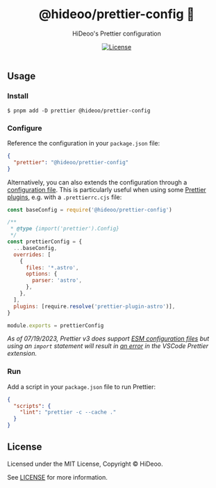 <div align="center">
  <h1>@hideoo/prettier-config 📐</h1>
  <p>HiDeoo's Prettier configuration</p>
</div>

<div align="center">
  <a href="https://github.com/HiDeoo/prettier-config/blob/main/LICENSE">
    <img alt="License" src="https://badgen.net/github/license/hideoo/prettier-config" />
  </a>
  <br /><br />
</div>

## Usage

### Install

```shell
$ pnpm add -D prettier @hideoo/prettier-config
```

### Configure

Reference the configuration in your `package.json` file:

```json
{
  "prettier": "@hideoo/prettier-config"
}
```

Alternatively, you can also extends the configuration through a [configuration file](https://prettier.io/docs/en/configuration.html). This is particularly useful when using some [Prettier plugins](https://prettier.io/docs/en/plugins.html), e.g. with a `.prettierrc.cjs` file:

```js
const baseConfig = require('@hideoo/prettier-config')

/**
 * @type {import('prettier').Config}
 */
const prettierConfig = {
  ...baseConfig,
  overrides: [
    {
      files: '*.astro',
      options: {
        parser: 'astro',
      },
    },
  ],
  plugins: [require.resolve('prettier-plugin-astro')],
}

module.exports = prettierConfig
```

_As of 07/19/2023, Prettier v3 does support [ESM configuration files](https://prettier.io/docs/en/configuration.html#configuration-file) but using an `import` statement will result in [an error](https://github.com/prettier/prettier-vscode/issues/3066) in the VSCode Prettier extension._

### Run

Add a script in your `package.json` file to run Prettier:

```json
{
  "scripts": {
    "lint": "prettier -c --cache ."
  }
}
```

## License

Licensed under the MIT License, Copyright © HiDeoo.

See [LICENSE](https://github.com/HiDeoo/prettier-config/blob/main/LICENSE) for more information.
